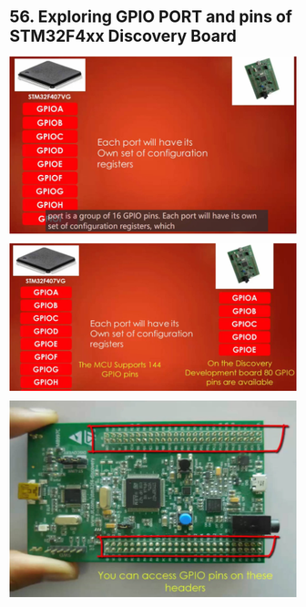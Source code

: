 # 56. Exploring GPIO PORT and pins of STM32F4xx Discovery Board



![01](https://github.com/knightsummon/Mastering-Microcontroller-and-Embedded-Driver-Development/blob/main/15.%20GPIO%20Programming%20Structure%20and%20Register/56.%20Exploring%20GPIO%20PORT%20and%20pins%20of%20STM32F4xx%20Discovery%20Board.assets/01.jpg)

![02](https://github.com/knightsummon/Mastering-Microcontroller-and-Embedded-Driver-Development/blob/main/15.%20GPIO%20Programming%20Structure%20and%20Register/56.%20Exploring%20GPIO%20PORT%20and%20pins%20of%20STM32F4xx%20Discovery%20Board.assets/02.jpg)

![03](https://github.com/knightsummon/Mastering-Microcontroller-and-Embedded-Driver-Development/blob/main/15.%20GPIO%20Programming%20Structure%20and%20Register/56.%20Exploring%20GPIO%20PORT%20and%20pins%20of%20STM32F4xx%20Discovery%20Board.assets/03.jpg)
